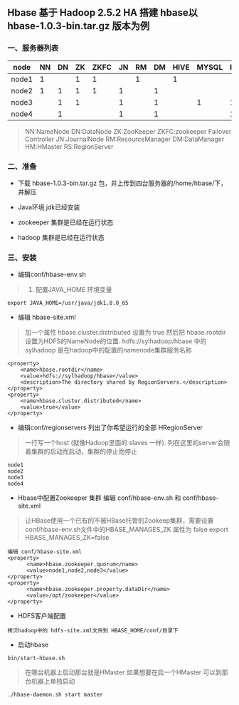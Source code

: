 ## Hbase 基于 Hadoop 2.5.2 HA	搭建  hbase以 hbase-1.0.3-bin.tar.gz 版本为例

### 一、服务器列表

node  | NN  | DN  |ZK  | ZKFC | JN  | RM | DM  | HIVE | MYSQL |  HM   |  RS 
---   | --- | --- | ---| -----| --- | ---| --- | ---  | ----  | ----- | -----
node1 | 1   |     | 1  |   1  |     | 1  |     |  1   |		  |       |   1  
node2 | 1   | 1   | 1  |   1  |  1  |    | 1   |      |		  |       |   1
node3 |     | 1   | 1  |      |  1  |    | 1   |      |   1	  |   1   |   1
node4 |     | 1   |    |      |  1  |    | 1   |      |		  |   1   |   1

> 	NN:NameNode DN:DataNode ZK:ZooKeeper ZKFC:zookeeper Failover Controller 
>	JN:JournalNode RM:ResourceManager DM:DataManager HM:HMaster RS:RegionServer

### 二、准备

* 下载 hbase-1.0.3-bin.tar.gz 包，并上传到四台服务器的/home/hbase/下，并解压

* Java环境 jdk已经安装

* zookeeper 集群是已经在运行状态

* hadoop 集群是已经在运行状态

### 三、安装

* 编辑conf/hbase-env.sh 

> 1. 配置JAVA_HOME 环境变量

```
export JAVA_HOME=/usr/java/jdk1.8.0_65
```

* 编辑 hbase-site.xml

> 加一个属性 hbase.cluster.distributed 设置为 true 然后把 hbase.rootdir 设置为HDFS的NameNode的位置. 
> hdfs://sylhadoop/hbase  中的sylhadoop 是在hadoop中的配置的namenode集群服务名称

```
<property>
    <name>hbase.rootdir</name>
    <value>hdfs://sylhadoop/hbase</value>
    <description>The directory shared by RegionServers.</description>
</property>
<property>
    <name>hbase.cluster.distributed</name>
    <value>true</value>
</property>
```

* 编辑conf/regionservers 列出了你希望运行的全部 HRegionServer

> 一行写一个host (就像Hadoop里面的 slaves 一样). 列在这里的server会随着集群的启动而启动，集群的停止而停止

```
node1
node2
node3
node4
```

* Hbase中配置Zookeeper 集群 编辑 conf/hbase-env.sh 和 conf/hbase-site.xml

> 让HBase使用一个已有的不被HBase托管的Zookeep集群，需要设置 conf/hbase-env.sh文件中的HBASE_MANAGES_ZK 属性为 false
> export HBASE_MANAGES_ZK=false

```
编辑 conf/hbase-site.xml
<property>
      <name>hbase.zookeeper.quorum</name>
      <value>node1,node2,node3</value>
</property>
<property>
      <name>hbase.zookeeper.property.dataDir</name>
      <value>/opt/zookeeper</value>
</property>
```

* HDFS客户端配置

```
拷贝hadoop中的 hdfs-site.xml文件到 HBASE_HOME/conf/目录下
```

* 启动hbase
```
bin/start-hbase.sh
```

> 在哪台机器上启动那台就是HMaster 如果想要在启一个HMaster 可以到那台机器上单独启动

```
./hbase-daemon.sh start master
```
